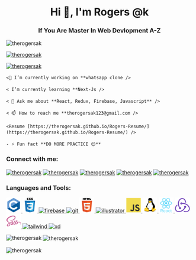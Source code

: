 <h1 align="center">Hi 👋, I'm Rogers @k</h1>
<h3 align="center">If You Are Master In Web Devlopment A-Z</h3>

<p align="left"> <img src="https://komarev.com/ghpvc/?username=therogersak&label=Profile%20views&color=0e75b6&style=flat" alt="therogersak" /> </p>

<p align="left"> <a href="https://github.com/ryo-ma/github-profile-trophy"><img src="https://github-profile-trophy.vercel.app/?username=therogersak" alt="therogersak" /></a> </p>

<p align="left"> <a href="https://twitter.com/therogersak" target="blank"><img src="https://img.shields.io/twitter/follow/therogersak?logo=twitter&style=for-the-badge" alt="therogersak" /></a> </p>

```
<🔭 I’m currently working on **whatsapp clone />

< I’m currently learning **Next-Js />

< 💬 Ask me about **React, Redux, Firebase, Javascript** />

< 📫 How to reach me **therogersak123@gmail.com />

<Resume [https://therogersak.github.io/Rogers-Resume/](https://therogersak.github.io/Rogers-Resume/) />

- ⚡ Fun fact **DO MORE PRACTICE 😊**
```

<h3 align="left">Connect with me:</h3>
<p align="left">
<a href="https://twitter.com/therogersak" target="blank"><img align="center" src="https://raw.githubusercontent.com/rahuldkjain/github-profile-readme-generator/master/src/images/icons/Social/twitter.svg" alt="therogersak" height="30" width="40" /></a>
<a href="https://linkedin.com/in/therogersak" target="blank"><img align="center" src="https://raw.githubusercontent.com/rahuldkjain/github-profile-readme-generator/master/src/images/icons/Social/linked-in-alt.svg" alt="therogersak" height="30" width="40" /></a>
<a href="https://fb.com/therogersak" target="blank"><img align="center" src="https://raw.githubusercontent.com/rahuldkjain/github-profile-readme-generator/master/src/images/icons/Social/facebook.svg" alt="therogersak" height="30" width="40" /></a>
<a href="https://instagram.com/therogersak" target="blank"><img align="center" src="https://raw.githubusercontent.com/rahuldkjain/github-profile-readme-generator/master/src/images/icons/Social/instagram.svg" alt="therogersak" height="30" width="40" /></a>
<a href="https://www.youtube.com/c/therogersak" target="blank"><img align="center" src="https://raw.githubusercontent.com/rahuldkjain/github-profile-readme-generator/master/src/images/icons/Social/youtube.svg" alt="therogersak" height="30" width="40" /></a>
</p>

<h3 align="left">Languages and Tools:</h3>
<p align="left"> <a href="https://www.cprogramming.com/" target="_blank" rel="noreferrer"> <img src="https://raw.githubusercontent.com/devicons/devicon/master/icons/c/c-original.svg" alt="c" width="40" height="40"/> </a> <a href="https://www.w3schools.com/css/" target="_blank" rel="noreferrer"> <img src="https://raw.githubusercontent.com/devicons/devicon/master/icons/css3/css3-original-wordmark.svg" alt="css3" width="40" height="40"/> </a> <a href="https://firebase.google.com/" target="_blank" rel="noreferrer"> <img src="https://www.vectorlogo.zone/logos/firebase/firebase-icon.svg" alt="firebase" width="40" height="40"/> </a> <a href="https://git-scm.com/" target="_blank" rel="noreferrer"> <img src="https://www.vectorlogo.zone/logos/git-scm/git-scm-icon.svg" alt="git" width="40" height="40"/> </a> <a href="https://www.w3.org/html/" target="_blank" rel="noreferrer"> <img src="https://raw.githubusercontent.com/devicons/devicon/master/icons/html5/html5-original-wordmark.svg" alt="html5" width="40" height="40"/> </a> <a href="https://www.adobe.com/in/products/illustrator.html" target="_blank" rel="noreferrer"> <img src="https://www.vectorlogo.zone/logos/adobe_illustrator/adobe_illustrator-icon.svg" alt="illustrator" width="40" height="40"/> </a> <a href="https://developer.mozilla.org/en-US/docs/Web/JavaScript" target="_blank" rel="noreferrer"> <img src="https://raw.githubusercontent.com/devicons/devicon/master/icons/javascript/javascript-original.svg" alt="javascript" width="40" height="40"/> </a> <a href="https://www.linux.org/" target="_blank" rel="noreferrer"> <img src="https://raw.githubusercontent.com/devicons/devicon/master/icons/linux/linux-original.svg" alt="linux" width="40" height="40"/> </a> <a href="https://reactjs.org/" target="_blank" rel="noreferrer"> <img src="https://raw.githubusercontent.com/devicons/devicon/master/icons/react/react-original-wordmark.svg" alt="react" width="40" height="40"/> </a> <a href="https://redux.js.org" target="_blank" rel="noreferrer"> <img src="https://raw.githubusercontent.com/devicons/devicon/master/icons/redux/redux-original.svg" alt="redux" width="40" height="40"/> </a> <a href="https://sass-lang.com" target="_blank" rel="noreferrer"> <img src="https://raw.githubusercontent.com/devicons/devicon/master/icons/sass/sass-original.svg" alt="sass" width="40" height="40"/> </a> <a href="https://tailwindcss.com/" target="_blank" rel="noreferrer"> <img src="https://www.vectorlogo.zone/logos/tailwindcss/tailwindcss-icon.svg" alt="tailwind" width="40" height="40"/> </a> <a href="https://www.adobe.com/products/xd.html" target="_blank" rel="noreferrer"> <img src="https://cdn.worldvectorlogo.com/logos/adobe-xd.svg" alt="xd" width="40" height="40"/> </a> </p>

<p><img align="left" src="https://github-readme-stats.vercel.app/api/top-langs?username=therogersak&show_icons=true&locale=en&layout=compact" alt="therogersak" /></p>

<p>&nbsp;<img align="center" src="https://github-readme-stats.vercel.app/api?username=therogersak&show_icons=true&locale=en" alt="therogersak" /></p>

<p><img align="center" src="https://github-readme-streak-stats.herokuapp.com/?user=therogersak&" alt="therogersak" /></p>
